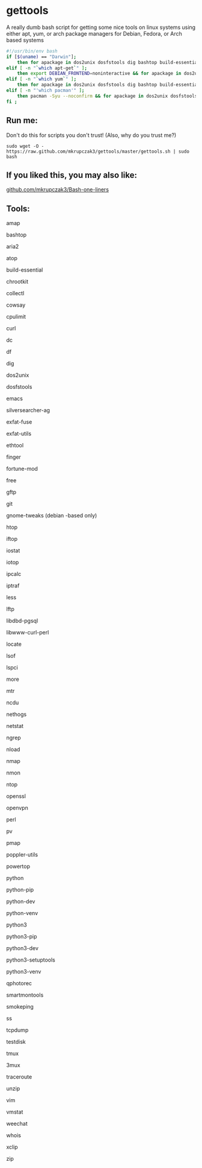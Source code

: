 # gettools
A really dumb bash script for getting some nice tools on linux systems using either apt, yum, or arch package managers for Debian, Fedora, or Arch based systems
```bash
#!/usr/bin/env bash
if [$(uname) == "Darwin"];
    then for apackage in dos2unix dosfstools dig bashtop build-essential checkinstall cmake pkg-config yasm python python-pip python-dev python-venv python3 python3-pip python3-dev python3-setuptools python3-venv unzip unrar zip rar aria2 gftp lftp finger whois nmap htop iftop iotop emacs silversearcher-ag weechat exfat-fuse exfat-utils cowsay fortune-mod dc  openssl openvpn vim git less more curl youtube-dl amap ntop poppler-utils xclip libdbd-pgsql perl pv libwww-curl-perl smartmontools testdisk qphotorec lspci vmstat lsof tcpdump netstat iostat iptraf nethogs nmon collectl atop powertop ethtool ngrep traceroute ss mtr df ncdu ipcalc pmap free cpulimit nload smokeping tmux 3mux chrootkit locate; do brew install $apackage; done;
elif [ -n "`which apt-get`" ];
    then export DEBIAN_FRONTEND=noninteractive && for apackage in dos2unix dosfstools dig bashtop build-essential checkinstall cmake pkg-config yasm python python-pip python-dev python-venv python3 python3-pip python3-dev python3-setuptools python3-venv gnome-tweaks unzip unrar zip rar aria2 gftp lftp finger whois nmap htop iftop iotop emacs silversearcher-ag weechat exfat-fuse exfat-utils cowsay fortune-mod dc openssl openvpn vim git less more curl youtube-dl amap ntop poppler-utils xclip libdbd-pgsql perl pv libwww-curl-perl smartmontools testdisk qphotorec lspci vmstat lsof tcpdump netstat iostat iptraf nethogs nmon collectl atop powertop ethtool ngrep traceroute ss mtr df ncdu ipcalc pmap free cpulimit nload smokeping tmux 3mux chrootkit locate; do apt-get -y install $apackage; done;
elif [ -n "`which yum`" ];
    then for apackage in dos2unix dosfstools dig bashtop build-essential checkinstall cmake pkg-config yasm python python-pip python-dev python-venv python3 python3-pip python3-dev python3-setuptools python3-venv unzip unrar zip rar aria2 gftp lftp finger whois nmap htop iftop iotop emacs silversearcher-ag weechat exfat-fuse exfat-utils cowsay fortune-mod dc  openssl openvpn vim git less more curl youtube-dl amap ntop poppler-utils xclip libdbd-pgsql perl pv libwww-curl-perl smartmontools testdisk qphotorec lspci vmstat lsof tcpdump netstat iostat iptraf nethogs nmon collectl atop powertop ethtool ngrep traceroute ss mtr df ncdu ipcalc pmap free cpulimit nload smokeping tmux 3mux chrootkit locate; do yum -y install $apackage; done;
elif [ -n "'which pacman'" ];
    then pacman -Syu --noconfirm && for apackage in dos2unix dosfstools dig bashtop build-essential checkinstall cmake pkg-config yasm python python-pip python-dev python-venv python3 python3-pip python3-dev python3-setuptools python3-venv unzip unrar zip rar aria2 gftp lftp finger whois nmap htop iftop iotop emacs silversearcher-ag weechat exfat-fuse exfat-utils cowsay fortune-mod dc  openssl openvpn vim git less more curl youtube-dl amap ntop poppler-utils xclip libdbd-pgsql perl pv libwww-curl-perl smartmontools testdisk qphotorec lspci vmstat lsof tcpdump netstat iostat iptraf nethogs nmon collectl atop powertop ethtool ngrep traceroute ss mtr df ncdu ipcalc pmap free cpulimit nload smokeping tmux 3mux chrootkit locate; do pacman -S --noconfirm $apackage; done;    
fi ;
```

## Run me:
Don't do this for scripts you don't trust! (Also, why do you trust me?)

    sudo wget -O - https://raw.github.com/mkrupczak3/gettools/master/gettools.sh | sudo bash

## If you liked this, you may also like:
[github.com/mkrupczak3/Bash-one-liners](https://github.com/mkrupczak3/Bash-one-liners)

## Tools:
amap

bashtop

aria2

atop

build-essential

chrootkit

collectl

cowsay

cpulimit

curl

dc

df

dig

dos2unix

dosfstools

emacs

silversearcher-ag

exfat-fuse 

exfat-utils

ethtool

finger

fortune-mod

free

gftp

git

gnome-tweaks (debian -based only)

htop

iftop

iostat

iotop

ipcalc

iptraf

less

lftp

libdbd-pgsql

libwww-curl-perl

locate

lsof

lspci

more

mtr

ncdu

nethogs

netstat

ngrep

nload

nmap

nmon

ntop

openssl

openvpn

perl

pv

pmap

poppler-utils

powertop

python

python-pip 

python-dev 

python-venv 

python3 

python3-pip 

python3-dev 

python3-setuptools 

python3-venv

qphotorec

smartmontools

smokeping

ss

tcpdump

testdisk 

tmux

3mux

traceroute

unzip

vim

vmstat

weechat

whois

xclip

zip
